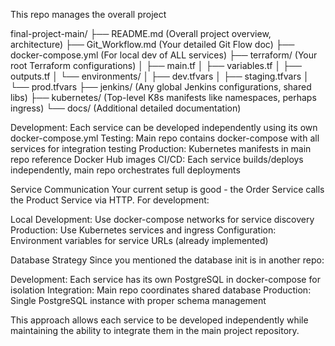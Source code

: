 This repo manages the overall project


final-project-main/
├── README.md                 (Overall project overview, architecture)
├── Git_Workflow.md           (Your detailed Git Flow doc)
├── docker-compose.yml        (For local dev of ALL services)
├── terraform/                (Your root Terraform configurations)
│   ├── main.tf
│   ├── variables.tf
│   ├── outputs.tf
│   └── environments/
│       ├── dev.tfvars
│       ├── staging.tfvars
│       └── prod.tfvars
├── jenkins/                  (Any global Jenkins configurations, shared libs)
├── kubernetes/               (Top-level K8s manifests like namespaces, perhaps ingress)
└── docs/                     (Additional detailed documentation)



Development: Each service can be developed independently using its own docker-compose.yml
Testing: Main repo contains docker-compose with all services for integration testing
Production: Kubernetes manifests in main repo reference Docker Hub images
CI/CD: Each service builds/deploys independently, main repo orchestrates full deployments

Service Communication
Your current setup is good - the Order Service calls the Product Service via HTTP. For development:

Local Development: Use docker-compose networks for service discovery
Production: Use Kubernetes services and ingress
Configuration: Environment variables for service URLs (already implemented)

Database Strategy
Since you mentioned the database init is in another repo:

Development: Each service has its own PostgreSQL in docker-compose for isolation
Integration: Main repo coordinates shared database
Production: Single PostgreSQL instance with proper schema management

This approach allows each service to be developed independently while maintaining the ability to integrate them in the main project repository.
